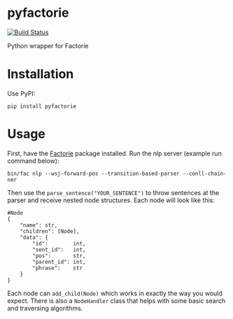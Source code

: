 # pyfactorie
[![Build Status](https://travis-ci.org/eddotman/pyfactorie.svg?branch=master)](https://travis-ci.org/eddotman/pyfactorie)

Python wrapper for Factorie

# Installation
Use PyPI:

    pip install pyfactorie

# Usage
First, have the [Factorie](htpp://factorie.cs.umass.edu) package installed. Run the nlp server (example run command below):

    bin/fac nlp --wsj-forward-pos --transition-based-parser --conll-chain-ner

Then use the `parse_sentence("YOUR_SENTENCE")` to throw sentences at the parser and receive nested node structures. Each node will look like this:

    #Node
    {
        "name": str,
        "children": [Node],
        "data": {
            "id":        int,
            "sent_id":   int,
            "pos":       str,
            "parent_id": int,
            "phrase":    str
        }
    }

Each node can `add_child(Node)` which works in exactly the way you would expect. There is also a `NodeHandler` class that helps with some basic search and traversing algorithms.
